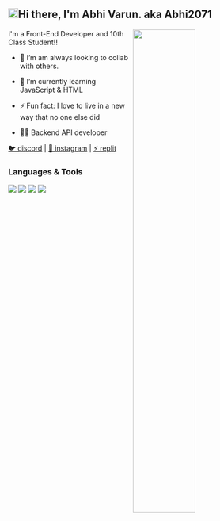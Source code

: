 <h2><img src="https://media.giphy.com/media/Q7LHmoFwVP6Yc1swZs/giphy.gif" height="20px">Hi there, I'm Abhi Varun. aka Abhi2071</h2>

<img width="50%" align="right" src="https://github-readme-stats.vercel.app/api?username=abhi2071&show_icons=true&hide_title=true&theme=merko">

I'm a Front-End Developer and 10th Class Student!!

- 👯 I’m am always looking to collab with others.

- 🎈 I’m currently learning JavaScript & HTML

- ⚡ Fun fact: I love to live in a new way that no one else did

- 👨🏽‍ Backend API developer

[🐦 discord](https://https://discord.com/users/988298669361074218) | [🏡 instagram](https://www.instagram.com/abhiwasinnocent) | [⚡ replit](https://replit.com/abhi2071)

### Languages & Tools

[<img src="https://img.shields.io/badge/Visual%20Studio%20Code-0078d7.svg?style=for-the-badge&logo=visual-studio-code&logoColor=white"/>](https://code.visualstudio.com/)
[<img src="https://img.shields.io/badge/javascript-%23323330.svg?style=for-the-badge&logo=javascript&logoColor=%23F7DF1E" />](https://www.javascript.com/)
[<img src="https://img.shields.io/badge/node.js-6DA55F?style=for-the-badge&logo=node.js&logoColor=white"/>](https://nodejs.org/en/) 
[<img src="https://img.shields.io/badge/MongoDB-%234ea94b.svg?style=for-the-badge&logo=mongodb&logoColor=white"/>](https://www.mongodb.com/) 
